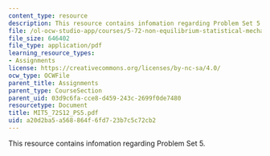 ```yaml
---
content_type: resource
description: This resource contains infomation regarding Problem Set 5.
file: /ol-ocw-studio-app/courses/5-72-non-equilibrium-statistical-mechanics-spring-2012/a20d2ba5a568864f6fd723b7c5c72cb2_MIT5_72S12_PS5.pdf
file_size: 646402
file_type: application/pdf
learning_resource_types:
- Assignments
license: https://creativecommons.org/licenses/by-nc-sa/4.0/
ocw_type: OCWFile
parent_title: Assignments
parent_type: CourseSection
parent_uid: 03d9c6fa-cce8-d459-243c-2699f0de7480
resourcetype: Document
title: MIT5_72S12_PS5.pdf
uid: a20d2ba5-a568-864f-6fd7-23b7c5c72cb2
---
```

This resource contains infomation regarding Problem Set 5.